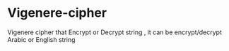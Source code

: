 # Vigenere-cipher
Vigenere cipher that Encrypt or Decrypt string , it can be encrypt/decrypt Arabic or English string 
